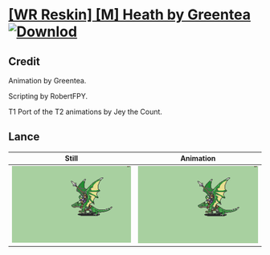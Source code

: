 # [\[WR Reskin\] \[M\] Heath by Greentea](./) [![Downlod](https://img.shields.io/badge/Download--red?style=social&logo=github)](https://minhaskamal.github.io/DownGit/#/home?url=https://github.com/Klokinator/FE-Repo/tree/main/Battle%20Animations%2FMounted%20-%20Pegs%2C%20Wyverns%2C%20Griffons%2F%5BWR%20Reskin%5D%20%5BM%5D%20Heath%20by%20Greentea%2F2.%20Lance)

## Credit

Animation by Greentea.

Scripting by RobertFPY.

T1 Port of the T2 animations by Jey the Count.

## Lance

| Still | Animation |
| :---: | :-------: |
| ![Lance still](./Lance_000.png) | ![Lance animation](./Lance.gif) |
